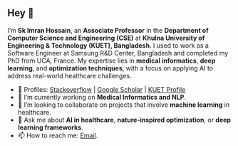 ## Hey 👋

I’m **Sk Imran Hossain**, an **Associate Professor** in the **Department of Computer Science and Engineering (CSE)** at **Khulna University of Engineering & Technology (KUET), Bangladesh**. I used to work as a Software Engineer at Samsung R&D Center, Bangladesh and completed my PhD from UCA, France. My expertise lies in **medical informatics**, **deep learning**, and **optimization techniques**, with a focus on applying AI to address real-world healthcare challenges. 

- 🔬 Profiles: [Stackoverflow](https://stackoverflow.com/users/1141537/imran-rana) | [Google Scholar](https://scholar.google.com/citations?user=gDh7IBQAAAAJ) | [KUET Profile](https://www.kuet.ac.bd/cse/imran)
- 🔭 I’m currently working on **Medical Informatics and NLP**.  
- 👯 I’m looking to collaborate on projects that involve **machine learning** in healthcare.  
- 💬 Ask me about **AI in healthcare**, **nature-inspired optimization**, or **deep learning frameworks**.
- 📫 How to reach me: [Email](mailto:imran@cse.kuet.ac.bd).  
